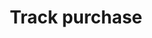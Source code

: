 ---
title: Track purchase
excerpt: >-
  With this endpoint purchases can be tracked that customers have made on your
  storefront.
api:
  file: oas.json
  operationId: Purchase_Track
hidden: false
---